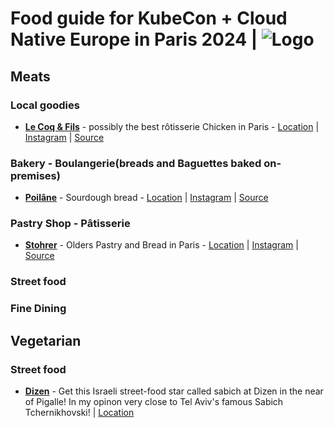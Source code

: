 # Food guide for KubeCon + Cloud Native Europe in Paris 2024 | ![Logo](./images/paris2024/logo.png)
## Meats
### Local goodies
 - [**Le Coq & Fils**](https://lecoq-fils.com/en/) - possibly the best rôtisserie Chicken in Paris - [Location](https://maps.app.goo.gl/ZvsM1CyhGzUj6R2H6) | [Instagram](https://www.instagram.com/lecoq_fils/) | [Source](https://www.youtube.com/watch?v=vbb_Cqa6bjo)

### Bakery - Boulangerie(breads and Baguettes baked on-premises)
 - [**Poilâne**](https://www.poilane.com/en) - Sourdough bread - [Location](https://maps.app.goo.gl/wPWMbqxBFyz7TjBy5) | [Instagram](https://www.instagram.com/poilane/) | [Source](https://www.youtube.com/watch?v=GSVMB4G0fL8)

### Pastry Shop - Pâtisserie 
- [**Stohrer**](https://stohrer.fr/) - Olders Pastry and Bread in Paris - [Location](https://maps.app.goo.gl/Q27SYgtUsL9YCSvN9) | [Instagram](https://www.instagram.com/stohrer/) | [Source]()

### Street food
### Fine Dining

## Vegetarian

### Street food

- [**Dizen**](https://www.instagram.com/dizen.paris/) - Get this Israeli street-food star called sabich at Dizen in the near of Pigalle! In my opinon very close to Tel Aviv's famous Sabich Tchernikhovski! | [Location](https://maps.app.goo.gl/LAZR9jUj39r3wmCt9)
